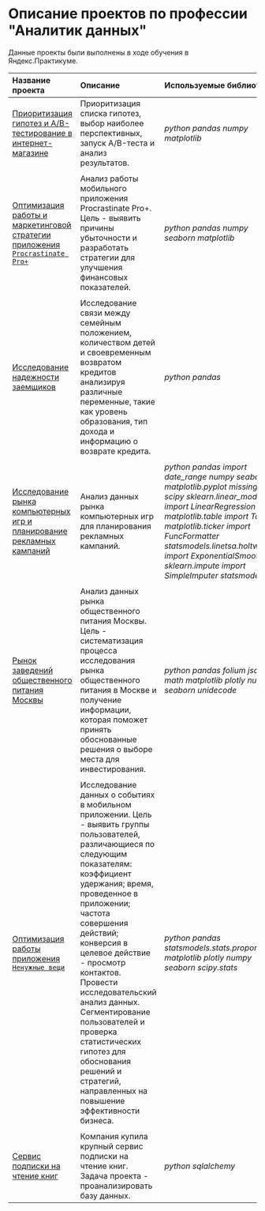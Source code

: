 # Описание проектов по профессии "Аналитик данных"

Данные проекты были выполнены в ходе обучения в Яндекс.Практикуме.

| Название проекта | Описание | Используемые библиотеки | 
| :---------------------- | :---------------------- | :---------------------- |
| [Приоритизация гипотез и A/B-тестирование в интернет-магазине](https://github.com/Miokova/project/tree/main/AB_test)| Приоритизация списка гипотез, выбор наиболее перспективных, запуск A/B-теста и анализ результатов.|*python*   *pandas*   *numpy*   *matplotlib*|
| | | |
| [Оптимизация работы и маркетинговой стратегии приложения `Procrastinate Pro+`](https://github.com/Miokova/project/tree/main/application_optimization)| Анализ работы мобильного приложения Procrastinate Pro+. Цель - выявить причины убыточности и разработать стратегии для улучшения финансовых показателей.|*python*   *pandas*   *numpy*   *seaborn*   *matplotlib*|
| | | |
| [Исследование надежности заемщиков](https://github.com/Miokova/project/tree/main/borrower_research)| Исследование связи между семейным положением, количеством детей и своевременным возвратом кредитов анализируя различные переменные, такие как уровень образования, тип дохода и информацию о возврате кредита.|*python*  *pandas*|
| | | |
| [Исследование рынка компьютерных игр и планирование рекламных кампаний](https://github.com/Miokova/project/tree/main/computer_games_market)|Анализ данных рынка компьютерных игр для планирования рекламных кампаний.|*python*  *pandas import date_range*  *numpy*  *seaborn*  *matplotlib.pyplot*  *missingno*  *scipy*  *sklearn.linear_model import LinearRegression*  *matplotlib.table import Table*  *matplotlib.ticker import FuncFormatter*  *statsmodels.linetsa.holtwinters import ExponentialSmoothing*  *sklearn.impute import SimpleImputer*  *statsmodels.api*|
| | | |
| [Рынок заведений общественного питания Москвы](https://github.com/Miokova/project/tree/main/catering_market)|Анализ данных рынка общественного питания Москвы. Цель - систематизация процесса исследования рынка общественного питания в Москве и получение информации, которая поможет принять обоснованные решения о выборе места для инвестирования.|*python*  *pandas*  *folium*  *json*  *math*  *matplotlib*  *plotly*  *numpy*  *seaborn*  *unidecode*|
| | | |
| [Оптимизация работы приложения `Ненужные вещи`](https://github.com/Miokova/project/blob/main/unnecessary_things/Unnecessary_things.ipynb)|Исследование данных о событиях в мобильном приложении. Цель - выявить группы пользователей, различающиеся по следующим показателям: коэффициент удержания; время, проведенное в приложении; частота совершения действий; конверсия в целевое действие - просмотр контактов. Провести исследовательский анализ данных. Сегментирование пользователей и проверка статистических гипотез для обоснования решений и стратегий, направленных на повышение эффективности бизнеса.|*python*  *pandas*  *statsmodels.stats.proportion*  *matplotlib*  *plotly*  *numpy*  *seaborn*  *scipy.stats*|
| | | |
| [Сервис подписки на чтение книг](https://github.com/Miokova/project/blob/main/unnecessary_things/Unnecessary_things.ipynb)|Компания купила крупный сервис подписки на чтение книг. Задача проекта - проанализировать базу данных.|*python*  *sqlalchemy* |

